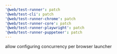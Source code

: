 ```yaml
---
'@web/test-runner': patch
'@web/test-cli': patch
'@web/test-runner-chrome': patch
'@web/test-runner-core': patch
'@web/test-runner-playwright': patch
'@web/test-runner-puppeteer': patch
---
```


allow configuring concurrency per browser launcher
